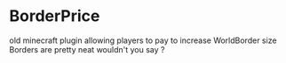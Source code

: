 # BorderPrice
old minecraft plugin allowing players to pay to increase WorldBorder size
Borders are pretty neat wouldn't you say ? 